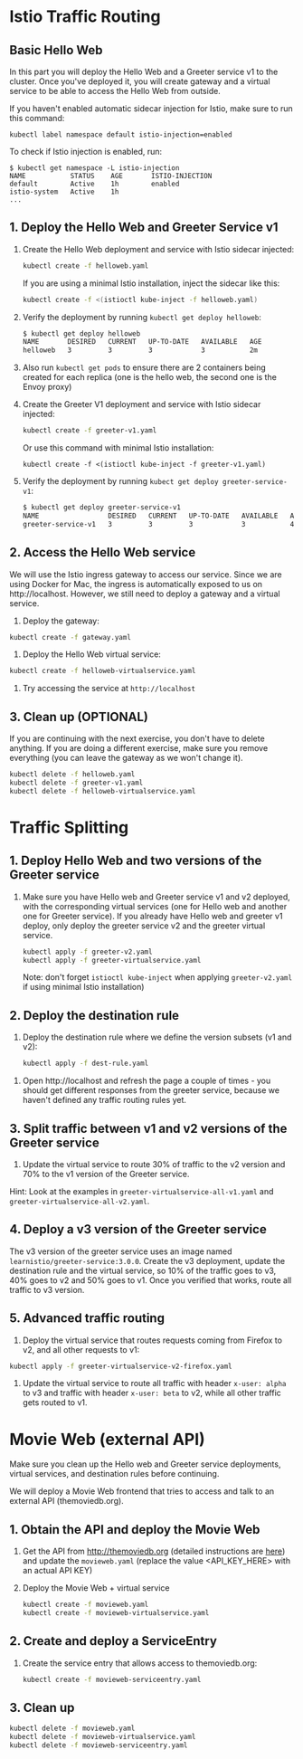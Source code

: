 # Istio Traffic Routing

## Basic Hello Web

In this part you will deploy the Hello Web and a Greeter service v1 to the cluster. Once you've deployed it, you will create gateway and a virtual service to be able to access the Hello Web from outside.

If you haven't enabled automatic sidecar injection for Istio, make sure to run this command:
```
kubectl label namespace default istio-injection=enabled
```

To check if Istio injection is enabled, run: 

```
$ kubectl get namespace -L istio-injection
NAME           STATUS    AGE       ISTIO-INJECTION
default        Active    1h        enabled
istio-system   Active    1h
...
```

## 1. Deploy the Hello Web and Greeter Service v1

1. Create the Hello Web deployment and service with Istio sidecar injected:

    ```bash
    kubectl create -f helloweb.yaml
    ```

    If you are using a minimal Istio installation, inject the sidecar like this:

    ```bash
    kubectl create -f <(istioctl kube-inject -f helloweb.yaml)
    ```

1. Verify the deployment by running `kubectl get deploy helloweb`:

    ```bash
    $ kubectl get deploy helloweb
    NAME       DESIRED   CURRENT   UP-TO-DATE   AVAILABLE   AGE
    helloweb   3         3         3            3           2m
    ```

1. Also run `kubectl get pods` to ensure there are 2 containers being created for each replica (one is the hello web, the second one is the Envoy proxy)

1. Create the Greeter V1 deployment and service with Istio sidecar injected:

    ```bash
    kubectl create -f greeter-v1.yaml
    ```

    Or use this command with minimal Istio installation:

    ```
    kubectl create -f <(istioctl kube-inject -f greeter-v1.yaml)
    ```

1. Verify the deployment by running `kubect get deploy greeter-service-v1`:

    ```bash
    $ kubectl get deploy greeter-service-v1
    NAME                 DESIRED   CURRENT   UP-TO-DATE   AVAILABLE   AGE
    greeter-service-v1   3         3         3            3           44s
    ```

## 2. Access the Hello Web service

We will use the Istio ingress gateway to access our service. Since we are using Docker for Mac, the ingress is automatically exposed to us on http://localhost. However, we still need to deploy a gateway and a virtual service.

1. Deploy the gateway:

```bash
kubectl create -f gateway.yaml
```

1. Deploy the Hello Web virtual service:

```bash
kubectl create -f helloweb-virtualservice.yaml
```

1. Try accessing the service at `http://localhost`

## 3. Clean up (OPTIONAL)

If you are continuing with the next exercise, you don't have to delete anything. If you are doing a different exercise, make sure you remove everything (you can leave the gateway as we won't change it).

```bash
kubectl delete -f helloweb.yaml
kubectl delete -f greeter-v1.yaml
kubectl delete -f helloweb-virtualservice.yaml
```

# Traffic Splitting

## 1. Deploy Hello Web and two versions of the Greeter service

1. Make sure you have Hello web and Greeter service v1 and v2 deployed, with the corresponding virtual services (one for Hello web and another one for Greeter service). If you already have Hello web and greeter v1 deploy, only deploy the greeter service v2 and the greeter virtual service.

    ```bash
    kubectl apply -f greeter-v2.yaml
    kubectl apply -f greeter-virtualservice.yaml
    ```

    Note: don't forget `istioctl kube-inject` when applying `greeter-v2.yaml` if using minimal Istio installation)

## 2. Deploy the destination rule

1. Deploy the destination rule where we define the version subsets (v1 and v2):

    ```bash
    kubectl apply -f dest-rule.yaml
    ```

1) Open http://localhost and refresh the page a couple of times - you should get different responses from the greeter service, because we haven't defined any traffic routing rules yet.

## 3. Split traffic between v1 and v2 versions of the Greeter service

1. Update the virtual service to route 30% of traffic to the v2 version and 70% to the v1 version of the Greeter service.

Hint: Look at the examples in `greeter-virtualservice-all-v1.yaml` and `greeter-virtualservice-all-v2.yaml`.

## 4. Deploy a v3 version of the Greeter service

The v3 version of the greeter service uses an image named `learnistio/greeter-service:3.0.0`. Create the v3 deployment, update the destination rule and the virtual service, so 10% of the traffic goes to v3, 40% goes to v2 and 50% goes to v1. Once you verified that works, route all traffic to v3 version.

## 5. Advanced traffic routing

1. Deploy the virtual service that routes requests coming from Firefox to v2, and all other requests to v1:

```bash
kubectl apply -f greeter-virtualservice-v2-firefox.yaml
```

1. Update the virtual service to route all traffic with header `x-user: alpha` to v3 and traffic with header `x-user: beta` to v2, while all other traffic gets routed to v1.

# Movie Web (external API)

Make sure you clean up the Hello web and Greeter service deployments, virtual services, and destination rules before continuing.

We will deploy a Movie Web frontend that tries to access and talk to an external API (themoviedb.org).

## 1. Obtain the API and deploy the Movie Web

1. Get the API from http://themoviedb.org (detailed instructions are [here](https://developers.themoviedb.org/3/getting-started/introduction)) and update the `movieweb.yaml` (replace the value <API_KEY_HERE> with an actual API KEY)
1. Deploy the Movie Web + virtual service

    ```bash
    kubectl create -f movieweb.yaml
    kubectl create -f movieweb-virtualservice.yaml
    ```

## 2. Create and deploy a ServiceEntry

1. Create the service entry that allows access to themoviedb.org:

    ```bash
    kubectl create -f movieweb-serviceentry.yaml
    ```

## 3. Clean up

```bash
kubectl delete -f movieweb.yaml
kubectl delete -f movieweb-virtualservice.yaml
kubectl delete -f movieweb-serviceentry.yaml
```
